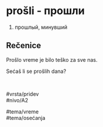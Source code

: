 # prošli - прошли

1. прошлый, минувший

## Rečenice

Prošlo vreme je bilo teško za sve nas.

Sećaš li se prošlih dana?

<br>

#vrsta/pridev  
#nivo/A2  

#tema/vreme  
#tema/osеćanja

